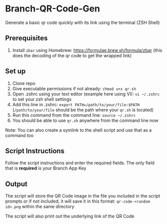 # Branch-QR-Code-Gen
Generate a basic qr code quickly with its link using the terminal (ZSH Shell)

## Prerequisites
1. Install `zbar` using Homebrew: https://formulae.brew.sh/formula/zbar (this does the decoding of the qr code to get the wrapped link)

## Set up

1. Clone repo
2. Give executable permissions if not already: `chmod u+x qr.sh`
3. Open .zshrc using your text editor (example here using VI): `vi ~/.zshrc` to set your zsh shell settings
4. Add this line in .zshrc: `export PATH=/path/to/your/file:$PATH` (`/path/to/your/file` should be the path where your `qr.sh` is located)
5. Run this command from the command line: `source ~/.zshrc`
6. You should be able to use `qr.sh` anywhere from the command line now

Note: You can also create a symlink to the shell script and use that as a command too

## Script Instructions

Follow the script instructions and enter the required fields. The only field that is **required** is your Branch App Key

## Output

The script will store the QR Code image in the file you included in the script prompts or if not included, it will save it in this format: `qr-code-<random id>.png` within the same directory

The script will also print out the underlying link of the QR Code
